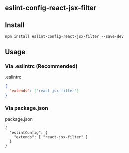 eslint-config-react-jsx-filter
------------------------------

## Install

```
npm install eslint-config-react-jsx-filter --save-dev
```

## Usage

### Via .eslintrc (Recommended)

.eslintrc

```json
{
  "extends": ["react-jsx-filter"]
}
```

### Via package.json

package.json

```
{
  "eslintConfig": {
    "extends": [ "react-jsx-filter" ]
  }
}
```
